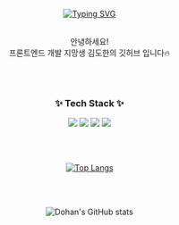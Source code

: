 <div align="center">

[![Typing SVG](https://readme-typing-svg.demolab.com?font=Bebas+Neue&size=50&duration=2000&pause=800&center=true&vCenter=true&random=false&width=435&lines=WELCOME!;THIS+IS+DOHANS'GITHUB%F0%9F%98%8E)](https://git.io/typing-svg)

<br /> 
안녕하세요!
<br />
프론트엔드 개발 지망생 김도한의 깃허브 입니다🔥

<br /><br />  
<h3 align="center">✨ Tech Stack ✨</h3>
<img src="https://img.shields.io/badge/react-20232a.svg?style=for-the-badge&logo=react&logoColor=61DAFB" />
<img src="https://img.shields.io/badge/html5-E34F26.svg?style=for-the-badge&logo=html5&logoColor=white" />
<img src="https://img.shields.io/badge/css3-1572B6.svg?style=for-the-badge&logo=css3&logoColor=white" />
<img src="https://img.shields.io/badge/javascript-F7DF1E.svg?style=for-the-badge&logo=javascript&logoColor=black" />

<br /><br />

[![Top Langs](https://github-readme-stats.vercel.app/api/top-langs/?username=rlaehgks115&layout=compact)](https://github.com/anuraghazra/github-readme-stats)

<br /><br />

![Dohan's GitHub stats](https://github-readme-stats.vercel.app/api?username=rlaehgks115&show_icons=true&theme=radical)

</div>



<!--
**rlaehgks115/rlaehgks115** is a ✨ _special_ ✨ repository because its `README.md` (this file) appears on your GitHub profile.

Here are some ideas to get you started:

- 🔭 I’m currently working on ...
- 🌱 I’m currently learning ...
- 👯 I’m looking to collaborate on ...
- 🤔 I’m looking for help with ...
- 💬 Ask me about ...
- 📫 How to reach me: ...
- 😄 Pronouns: ...
- ⚡ Fun fact: ...
-->
